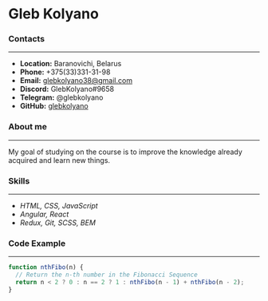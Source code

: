# Gleb Kolyano

### Contacts

---

- **Location:** Baranovichi, Belarus
- **Phone:** +375(33)331-31-98
- **Email:** glebkolyano38@gmail.com
- **Discord:** GlebKolyano#9658
- **Telegram:** @glebkolyano
- **GitHub:** [glebkolyano](https://github.com/GlebKolyano)

### About me

---

My goal of studying on the course is to improve the knowledge already acquired and learn new things.

### Skills

---

- _HTML, CSS, JavaScript_
- _Angular, React_
- _Redux, Git, SCSS, BEM_

### Code Example

---

```javascript
function nthFibo(n) {
  // Return the n-th number in the Fibonacci Sequence
  return n < 2 ? 0 : n == 2 ? 1 : nthFibo(n - 1) + nthFibo(n - 2);
}
```
